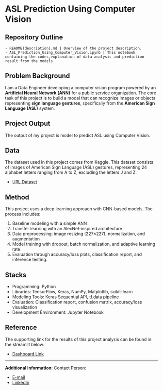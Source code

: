 # ASL Prediction Using Computer Vision

## Repository Outline
```
- README(description).md | Overview of the project description.
- ASL_Prediction_Using_Computer_Vision.ipynb | This notebook containing the codes,explanation of data analysis and prediction result from the models.
```

## Problem Background
I am a Data Engineer developing a computer vision program powered by an **Artificial Neural Network (ANN)** for a public service organization. The core task of this project is to build a model that can recognize images or objects representing **sign language gestures**, specifically from the **American Sign Language (ASL)** system.

## Project Output
The output of my project is model to predict ASL using Computer Vision.

## Data
The dataset used in this project comes from Kaggle. This dataset consists of images of American Sign Language (ASL) gestures, representing 24 alphabet letters ranging from A to Z, excluding the letters J and Z.
- [URL Dataset](https://www.kaggle.com/datasets/signnteam/asl-sign-language-pictures-minus-j-z)

## Method
This project uses a deep learning approach with CNN-based models. The process includes:
1. Baseline modeling with a simple ANN
2. Transfer learning with an AlexNet-inspired architecture
3. Data preprocessing: image resizing (227×227), normalization, and augmentation
4. Model training with dropout, batch normalization, and adaptive learning rate
5. Evaluation through accuracy/loss plots, classification report, and inference testing.

## Stacks
- Programming: Python
- Libraries: TensorFlow, Keras, NumPy, Matplotlib, scikit-learn
- Modeling Tools: Keras Sequential API, tf.data pipeline
- Evaluation: Classification report, confusion matrix, accuracy/loss visualization
- Development Environment: Jupyter Notebook

## Reference
The supporting link for the results of this project analysis can be found in the streamlit below:
- [Dashboard Link](https://asl-hand-language-classification-rvpishere.streamlit.app/)
---

**Additional Information:**
Contact Person:
- [E-mail](yonathan.anggraiwan.work@gmail.com)
- [LinkedIn](https://www.linkedin.com/in/yonathan-anggraiwan-work/)
